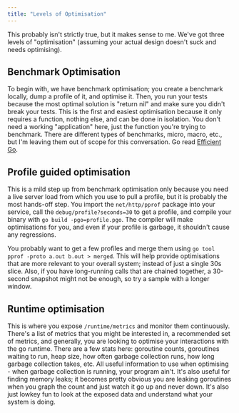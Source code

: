```yaml
---
title: "Levels of Optimisation"
---
```

This probably isn't strictly true, but it makes sense to me.
We've got three levels of "optimisation" (assuming your actual design doesn't suck and needs optimising).

## Benchmark Optimisation
To begin with, we have benchmark optimisation; you create a benchmark locally, dump a profile of it, and optimise it. Then, you run your tests because the most optimal solution is "return nil" and make sure you didn't break your tests.
This is the first and easiest optimisation because it only requires a function, nothing else, and can be done in isolation. You don't need a working "application" here, just the function you're trying to benchmark. There are different types of benchmarks, micro, macro, etc., but I'm leaving them out of scope for this conversation. Go read [Efficient Go](https://learning.oreilly.com/library/view/efficient-go/9781098105709/).

## Profile guided optimisation
This is a mild step up from benchmark optimisation only because you need a live server load from which you use to pull a profile, but it is probably the most hands-off step. You import the `net/http/pprof` package into your service, call the `debug/profile?seconds=30` to get a profile, and compile your binary with `go build -pgo=profile.pgo`. The compiler will make optimisations for you, and even if your profile is garbage, it shouldn't cause any regressions. 

You probably want to get a few profiles and merge them using `go tool pprof -proto a.out b.out > merged`. This will help provide optimisations that are more relevant to your overall system; instead of just a single 30s slice.
Also, if you have long-running calls that are chained together, a 30-second snapshot might not be enough, so try a sample with a longer window.

## Runtime optimisation
This is where you expose `/runtime/metrics` and monitor them continuously. There's a list of metrics that you might be interested in, a recommended set of metrics, and generally, you are looking to optimise your interactions with the go runtime. There are a few stats here: goroutine counts, goroutines waiting to run, heap size, how often garbage collection runs, how long garbage collection takes, etc. All useful information to use when optimising - when garbage collection is running, your program ain't. It's also useful for finding memory leaks; it becomes pretty obvious you are leaking goroutines when you graph the count and just watch it go up and never down.
It's also just lowkey fun to look at the exposed data and understand what your system is doing. 